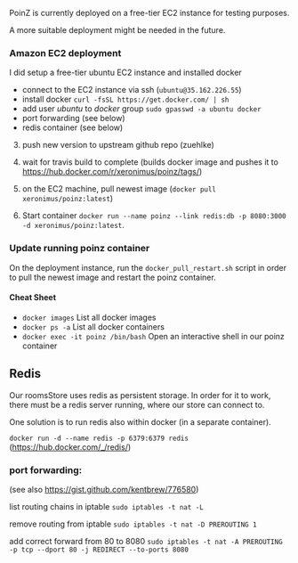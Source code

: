 
PoinZ is currently deployed on a free-tier EC2 instance for testing purposes.

A more suitable deployment might be needed in the future.

### Amazon EC2 deployment

I did setup a free-tier ubuntu EC2 instance and installed docker

- connect to the EC2 instance via ssh (`ubuntu@35.162.226.55`)
- install docker `curl -fsSL https://get.docker.com/ | sh`
- add user *ubuntu* to *docker* group `sudo gpasswd -a ubuntu docker`
- port forwarding (see below)
- redis container (see below)

3. push new version to upstream github repo (zuehlke)

4. wait for travis build to complete (builds docker image and pushes it to https://hub.docker.com/r/xeronimus/poinz/tags/)

5. on the EC2 machine, pull newest image (`docker pull xeronimus/poinz:latest`)

6. Start container `docker run --name poinz --link redis:db -p 8080:3000 -d xeronimus/poinz:latest`.


### Update running poinz container

On the deployment instance, run the `docker_pull_restart.sh` script in order to pull the newest image and restart the poinz container.

#### Cheat Sheet

- `docker images` List all docker images
- `docker ps -a` List all docker containers
- `docker exec -it poinz /bin/bash` Open an interactive shell in our poinz container 

## Redis

Our roomsStore uses redis as persistent storage.
In order for it to work, there must be a redis server running, where our store can connect to.

One solution is to run redis also within docker (in a separate container).

`docker run -d --name redis -p 6379:6379 redis` (https://hub.docker.com/_/redis/)

### port forwarding:

(see also https://gist.github.com/kentbrew/776580)

list routing chains in iptable
`sudo iptables -t nat -L`

remove routing from iptable
`sudo iptables -t nat -D PREROUTING 1`

add correct forward from 80 to 8080
`sudo iptables -t nat -A PREROUTING -p tcp --dport 80 -j REDIRECT --to-ports 8080`
